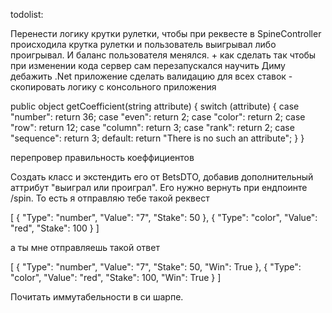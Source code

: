 todolist:

Перенести логику крутки рулетки, чтобы при реквесте в SpineController происходила крутка рулетки и пользователь выигрывал либо проигрывал. И баланс пользователя менялся. + как сделать так чтобы при изменении кода сервер сам перезапускался научить Диму дебажить .Net приложение сделать валидацию для всех ставок - скопировать логику с консольного приложения

public object getCoefficient(string attribute) { switch (attribute) { case "number": return 36; case "even": return 2; case "color": return 2; case "row": return 12; case "column": return 3; case "rank": return 2; case "sequence": return 3; default: return "There is no such an attribute"; } }

перепровер правильность коеффициентов

Создать класс и экстендить его от BetsDTO, добавив дополнительный аттрибут "выиграл или проиграл". Его нужно вернуть при ендпоинте /spin. То есть я отправляю тебе такой реквест

[ { "Type": "number", "Value": "7", "Stake": 50 }, { "Type": "color", "Value": "red", "Stake": 100 } ]

а ты мне отправляешь такой ответ

[ { "Type": "number", "Value": "7", "Stake": 50, "Win": True }, { "Type": "color", "Value": "red", "Stake": 100, "Win": True } ]

Почитать иммутабельности в си шарпе.
